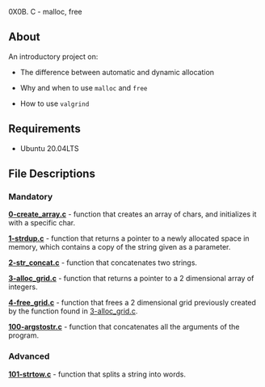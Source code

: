 0X0B. C - malloc, free

## About

An introductory project on:

- The difference between automatic and dynamic allocation

- Why and when to use `malloc` and `free`

- How to use `valgrind`

## Requirements

- Ubuntu 20.04LTS

## File Descriptions

### Mandatory

**[0-create_array.c](0-create_array.c)** - function that creates an array of chars, and initializes it with a specific char.



**[1-strdup.c](1-strdup.c)** - function that returns a pointer to a newly allocated space in memory, which contains a copy of the string given as a parameter.



**[2-str_concat.c](2-str_concat.c)** - function that concatenates two strings.



**[3-alloc_grid.c](3-alloc_grid.c)** - function that returns a pointer to a 2 dimensional array of integers.



**[4-free_grid.c](4-free_grid.c)** - function that frees a 2 dimensional grid previously created by the function found in [3-alloc_grid.c](3-alloc_grid.c).



**[100-argstostr.c](100-argstostr.c)** - function that concatenates all the arguments of the program.



### Advanced

**[101-strtow.c](101-strtow.c)** - function that splits a string into words.
